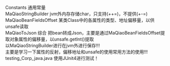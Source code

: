 Constants 通用常量<br/>
MaQiaoStringBuilder jvm外内存存储char，只支持(++=)，不提供(+-=)<br/>
MaQiaoBeanFieldsOffset 某类Class中的各属性的类型、地址偏移量，以供unsafe读取<br/>
MaQiaoToJson 综合 把bean转成Json，主要是通过MaQiaoBeanFieldsOffset提取对象属性的偏移量，以unsafe.getInt()提取<br/>
以MaQiaoStringBuilder进行在jvm外进行保存!!!<br/>
主要是学习一下属性的反射，偏移地址和unsafe的使用常用方法的使用!!!<br/>
testing_Corp_java.java 使用JUnit4进行测试！<br/>